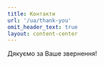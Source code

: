 ```yaml
---
title: Контакти
url: '/ua/thank-you'
omit_header_text: true
layout: content-center
---
```


Дякуємо за Ваше звернення!